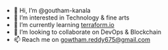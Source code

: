- 👋 Hi, I’m @goutham-kanala
- 👀 I’m interested in Technology & fine arts
- 🌱 I’m currently learning [terraform.io](https://www.terraform.io/)
- 💞️ I’m looking to collaborate on DevOps & Blockchain
- 📫 Reach me on gowtham.reddy675@gmail.com

<!---
goutham-kanala/goutham-kanala is a ✨ special ✨ repository because its `README.md` (this file) appears on your GitHub profile.
You can click the Preview link to take a look at your changes.
--->
